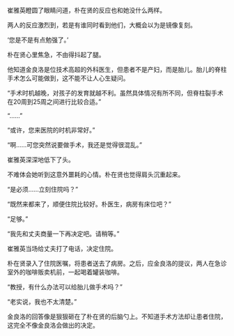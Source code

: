 崔雅英瞪圆了眼睛问道，朴在贤的反应也和她没什么两样。

两人的反应激烈到，若是有谁同时看到他们，大概会以为是镜像复刻。

‘您是不是有点勉强了。’

朴在贤心里焦急，不由得抖起了腿。

他知道金良洛是位技术高超的外科医生，但患者不是产妇，而是胎儿。胎儿的脊柱手术怎么可能做到，这不能不让人心生疑问。

“手术时机越晚，对孩子的发育就越不利。虽然具体情况有所不同，但脊柱裂手术在20周到25周之间进行比较合适。”

“……”

“或许，您来医院的时机非常好。”

“啊……可您突然说要做手术，我还是觉得很混乱。”

崔雅英深深地低下了头。

不难体会她听到这意外噩耗的心情。朴在贤也觉得肩头沉重起来。

“是必须……立刻住院吗？”

“既然来都来了，顺便住院比较好。朴医生，病房有床位吧？”

“足够。”

“我先和丈夫商量一下再决定吧。请稍等。”

崔雅英当场给丈夫打了电话，决定住院。

朴在贤录入了住院医嘱，将患者送去了病房。之后，应金良洛的提议，两人在急诊室外的咖啡贩卖机前，一起喝着罐装咖啡。

“教授，有什么办法可以给胎儿做手术吗？”

“老实说，我也不太清楚。”

金良洛的回答像是狠狠砸在了朴在贤的后脑勺上。不知道手术方法却让患者住院，这完全不像金良洛会做出的决定。